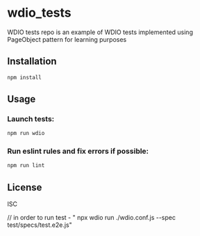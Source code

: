 # wdio_tests

WDIO tests repo is an example of WDIO tests implemented using PageObject pattern for learning purposes

## Installation

```bash
npm install
```


## Usage

### Launch tests:
```bash
npm run wdio
```

### Run eslint rules and fix errors if possible:
```bash
npm run lint
```

## License

ISC

// in order to run test - " npx wdio run ./wdio.conf.js --spec test/specs/test.e2e.js"
